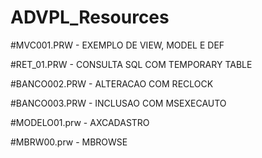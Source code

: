 # ADVPL_Resources

#MVC001.PRW - EXEMPLO DE VIEW, MODEL E DEF

#RET_01.PRW - CONSULTA SQL COM TEMPORARY TABLE

#BANCO002.PRW - ALTERACAO COM RECLOCK

#BANCO003.PRW - INCLUSAO COM MSEXECAUTO

#MODELO01.prw - AXCADASTRO

#MBRW00.prw - MBROWSE
